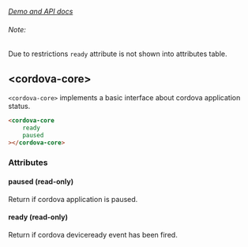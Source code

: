 _[Demo and API docs](https://adelarosab.github.io/cordova-core)_
###### Note:
Due to restrictions `ready` attribute is not shown into attributes table.


## &lt;cordova-core&gt;

`<cordova-core>` implements a basic interface about cordova application status.

```html
<cordova-core
    ready
    paused
></cordova-core>
```
### Attributes
 
#### paused (read-only)
Return if cordova application is paused.

#### ready (read-only)
Return if cordova deviceready event has been fired.

